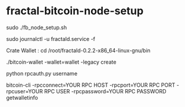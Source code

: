 # fractal-bitcoin-node-setup

sudo ./fb_node_setup.sh

sudo journalctl -u fractald.service -f


Crate Wallet : 
cd /root/fractald-0.2.2-x86_64-linux-gnu/bin

./bitcoin-wallet -wallet=wallet -legacy create

python rpcauth.py username

bitcoin-cli -rpcconnect=YOUR RPC HOST -rpcport=YOUR RPC PORT -rpcuser=YOUR RPC USER -rpcpassword=YOUR RPC PASSWORD getwalletinfo
